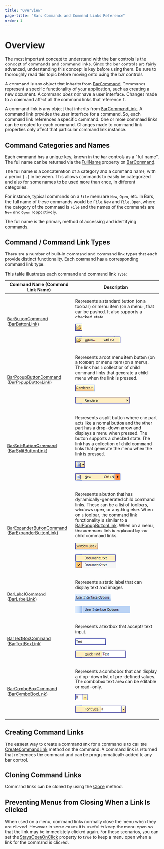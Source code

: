 ```yaml
---
title: "Overview"
page-title: "Bars Commands and Command Links Reference"
order: 1
---
```

# Overview

The most important concept to understand with the bar controls is the concept of commands and command links.  Since the bar controls are fairly advanced, understanding this concept is key before using them.  Be sure to thoroughly read this topic before moving onto using the bar controls.

A command is any object that inherits from [BarCommand](xref:ActiproSoftware.UI.WinForms.Controls.Bars.BarCommand).  Commands represent a specific functionality of your application, such as creating a new document.  A command *does not* have a user interface.  Changes made to a command affect all the command links that reference it.

A command link is any object that inherits from [BarCommandLink](xref:ActiproSoftware.UI.WinForms.Controls.Bars.BarCommandLink).  A command link provides the user interface for a command.  So, each command link references a specific command.  One or more command links can be created for each command.  Changes made to command link properties only affect that particular command link instance.

## Command Categories and Names

Each command has a unique key, known in the bar controls as a "full name".  The full name can be returned via the [FullName](xref:ActiproSoftware.UI.WinForms.Controls.Bars.BarCommand.FullName) property on [BarCommand](xref:ActiproSoftware.UI.WinForms.Controls.Bars.BarCommand).

The full name is a concatenation of a category and a command name, with a period ( `.`) in between.  This allows commands to easily be categorized and also for some names to be used more than once, in different categories.

For instance, typical commands on a `File` menu are `New`, `Open`, etc.  In Bars, the full name of these commands would be `File.New` and `File.Open`, where the category of the command is `File` and the names of the commands are `New` and `Open` respectively.

The full name is the primary method of accessing and identifying commands.

## Command / Command Link Types

There are a number of built-in command and command link types that each provide distinct functionality.  Each command has a corresponding command link type.

This table illustrates each command and command link `Type`:

<table>
<thead>

<tr>
<th>Command Name (Command Link Name)</th>
<th>Description</th>
</tr>


</thead>
<tbody>

<tr>
<td>

[BarButtonCommand](xref:ActiproSoftware.UI.WinForms.Controls.Bars.BarButtonCommand) ([BarButtonLink](xref:ActiproSoftware.UI.WinForms.Controls.Bars.BarButtonLink))

</td>
<td>

Represents a standard button (on a toolbar) or menu item (on a menu), that can be pushed.  It also supports a checked state.

![Screenshot](../images/bar-button-on-toolbar.gif)

![Screenshot](../images/bar-button-on-menu.gif)

</td>
</tr>

<tr>
<td>

[BarPopupButtonCommand](xref:ActiproSoftware.UI.WinForms.Controls.Bars.BarPopupButtonCommand) ([BarPopupButtonLink](xref:ActiproSoftware.UI.WinForms.Controls.Bars.BarPopupButtonLink))

</td>
<td>

Represents a root menu item button (on a toolbar) or menu item (on a menu).  The link has a collection of child command links that generate a child menu when the link is pressed.

![Screenshot](../images/bar-popupbutton-on-toolbar.gif)

![Screenshot](../images/bar-popupbutton-on-menu.gif)

</td>
</tr>

<tr>
<td>

[BarSplitButtonCommand](xref:ActiproSoftware.UI.WinForms.Controls.Bars.BarSplitButtonCommand) ([BarSplitButtonLink](xref:ActiproSoftware.UI.WinForms.Controls.Bars.BarSplitButtonLink))

</td>
<td>

Represents a split button where one part acts like a normal button and the other part has a drop-down arrow and displays a menu when pressed.  The button supports a checked state.  The link has a collection of child command links that generate the menu when the link is pressed.

![Screenshot](../images/bar-splitbutton-on-toolbar.gif)

![Screenshot](../images/bar-splitbutton-on-menu.gif)

</td>
</tr>

<tr>
<td>

[BarExpanderButtonCommand](xref:ActiproSoftware.UI.WinForms.Controls.Bars.BarExpanderButtonCommand) ([BarExpanderButtonLink](xref:ActiproSoftware.UI.WinForms.Controls.Bars.BarExpanderButtonLink))

</td>
<td>

Represents a button that has dynamically-generated child command links.  These can be a list of toolbars, windows open, or anything else.  When on a toolbar, the command link functionality is similar to a [BarPopupButtonLink](xref:ActiproSoftware.UI.WinForms.Controls.Bars.BarPopupButtonLink).  When on a menu, the command link is replaced by the child command links.

![Screenshot](../images/bar-expander-button-on-toolbar.gif)

![Screenshot](../images/bar-expander-button-on-menu.gif)

</td>
</tr>

<tr>
<td>

[BarLabelCommand](xref:ActiproSoftware.UI.WinForms.Controls.Bars.BarLabelCommand) ([BarLabelLink](xref:ActiproSoftware.UI.WinForms.Controls.Bars.BarLabelLink))

</td>
<td>

Represents a static label that can display text and images.

![Screenshot](../images/bar-label-on-toolbar.gif)

![Screenshot](../images/bar-label-on-menu.gif)

</td>
</tr>

<tr>
<td>

[BarTextBoxCommand](xref:ActiproSoftware.UI.WinForms.Controls.Bars.BarTextBoxCommand) ([BarTextBoxLink](xref:ActiproSoftware.UI.WinForms.Controls.Bars.BarTextBoxLink))

</td>
<td>

Represents a textbox that accepts text input.

![Screenshot](../images/bar-textbox-on-toolbar.gif)

![Screenshot](../images/bar-textbox-on-menu.gif)

</td>
</tr>

<tr>
<td>

[BarComboBoxCommand](xref:ActiproSoftware.UI.WinForms.Controls.Bars.BarComboBoxCommand) ([BarComboBoxLink](xref:ActiproSoftware.UI.WinForms.Controls.Bars.BarComboBoxLink))

</td>
<td>

Represents a combobox that can display a drop-down list of pre-defined values.  The combobox text area can be editable or read-only.

![Screenshot](../images/bar-combobox-on-toolbar.gif)

![Screenshot](../images/bar-combobox-on-menu.gif)

</td>
</tr>

</tbody>
</table>

## Creating Command Links

The easiest way to create a command link for a command is to call the [CreateCommandLink](xref:ActiproSoftware.UI.WinForms.Controls.Bars.BarCommand.CreateCommandLink*) method on the command.  A command link is returned that references the command and can be programmatically added to any bar control.

## Cloning Command Links

Command links can be cloned by using the [Clone](xref:ActiproSoftware.UI.WinForms.Controls.Bars.BarCommandLink.Clone*) method.

## Preventing Menus from Closing When a Link Is clicked

When used on a menu, command links normally close the menu when they are clicked.  However in some cases it is useful to keep the menu open so that the link may be immediately clicked again.  For these scenarios, you can set the [StaysOpenOnClick](xref:ActiproSoftware.UI.WinForms.Controls.Bars.BarCommand.StaysOpenOnClick) property to `true` to keep a menu open when a link for the command is clicked.
